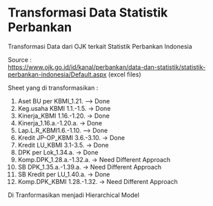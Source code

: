 # Transformasi Data Statistik Perbankan
Transformasi Data dari OJK terkait Statistik Perbankan Indonesia<br>

Source : <br>
https://www.ojk.go.id/id/kanal/perbankan/data-dan-statistik/statistik-perbankan-indonesia/Default.aspx (excel files)

Sheet yang di transformasikan :
1. Aset BU per KBMI_1.21. --> Done
2. Keg.usaha KBMI 1.1.-1.5. -> Done
3. Kinerja_KBMI 1.16.-1.20. -> Done
4. Kinerja_1.16.a.-1.20.a. -> Done
5. Lap.L.R_KBMI1.6.-1.10. --> Done
6. Kredit JP-OP_KBMI 3.6.-3.10. -> Done
7. Kredit LU_KBMI 3.1-3.5. -> Done
8. DPK per Lok_1.34.a. -> Done
9. Komp.DPK_1.28.a.-1.32.a. -> Need Different Approach
10. SB DPK_1.35.a.-1.39.a. -> Need Different Approach
11. SB Kredit per LU_1.40.a. -> Done
12. Komp.DPK_KBMI 1.28.-1.32. -> Need Different Approach

Di Tranformasikan menjadi Hierarchical Model  
